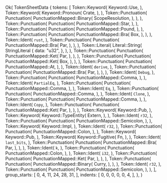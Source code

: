 Ok(
    TokenSheetData {
        tokens: [
            Token::Keyword(
                Keyword::Use,
            ),
            Token::Keyword(
                Keyword::Pronoun(
                    Crate,
                ),
            ),
            Token::Punctuation(
                Punctuation(
                    PunctuationMapped::Binary(
                        ScopeResolution,
                    ),
                ),
            ),
            Token::Punctuation(
                Punctuation(
                    PunctuationMapped::Star,
                ),
            ),
            Token::Punctuation(
                Punctuation(
                    PunctuationMapped::Pound,
                ),
            ),
            Token::Punctuation(
                Punctuation(
                    PunctuationMapped::Bra(
                        Box,
                    ),
                ),
            ),
            Token::Ident(
                `rust`,
            ),
            Token::Punctuation(
                Punctuation(
                    PunctuationMapped::Bra(
                        Par,
                    ),
                ),
            ),
            Token::Literal(
                Literal::String(
                    StringLiteral {
                        data: "u32",
                    },
                ),
            ),
            Token::Punctuation(
                Punctuation(
                    PunctuationMapped::Ket(
                        Par,
                    ),
                ),
            ),
            Token::Punctuation(
                Punctuation(
                    PunctuationMapped::Ket(
                        Box,
                    ),
                ),
            ),
            Token::Punctuation(
                Punctuation(
                    PunctuationMapped::At,
                ),
            ),
            Token::Ident(
                `derive`,
            ),
            Token::Punctuation(
                Punctuation(
                    PunctuationMapped::Bra(
                        Par,
                    ),
                ),
            ),
            Token::Ident(
                `Debug`,
            ),
            Token::Punctuation(
                Punctuation(
                    PunctuationMapped::Comma,
                ),
            ),
            Token::Ident(
                `PartialEq`,
            ),
            Token::Punctuation(
                Punctuation(
                    PunctuationMapped::Comma,
                ),
            ),
            Token::Ident(
                `Eq`,
            ),
            Token::Punctuation(
                Punctuation(
                    PunctuationMapped::Comma,
                ),
            ),
            Token::Ident(
                `Clone`,
            ),
            Token::Punctuation(
                Punctuation(
                    PunctuationMapped::Comma,
                ),
            ),
            Token::Ident(
                `Copy`,
            ),
            Token::Punctuation(
                Punctuation(
                    PunctuationMapped::Ket(
                        Par,
                    ),
                ),
            ),
            Token::Keyword(
                Keyword::Pub,
            ),
            Token::Keyword(
                Keyword::TypeEntity(
                    Extern,
                ),
            ),
            Token::Ident(
                `r32`,
            ),
            Token::Punctuation(
                Punctuation(
                    PunctuationMapped::Semicolon,
                ),
            ),
            Token::Keyword(
                Keyword::Impl,
            ),
            Token::Ident(
                `r32`,
            ),
            Token::Punctuation(
                Punctuation(
                    PunctuationMapped::Colon,
                ),
            ),
            Token::Keyword(
                Keyword::Pub,
            ),
            Token::Keyword(
                Keyword::Fugitive(
                    Fn,
                ),
            ),
            Token::Ident(
                `last_bits`,
            ),
            Token::Punctuation(
                Punctuation(
                    PunctuationMapped::Bra(
                        Par,
                    ),
                ),
            ),
            Token::Ident(
                `k`,
            ),
            Token::Punctuation(
                Punctuation(
                    PunctuationMapped::Colon,
                ),
            ),
            Token::Ident(
                `i32`,
            ),
            Token::Punctuation(
                Punctuation(
                    PunctuationMapped::Ket(
                        Par,
                    ),
                ),
            ),
            Token::Punctuation(
                Punctuation(
                    PunctuationMapped::Binary(
                        Curry,
                    ),
                ),
            ),
            Token::Ident(
                `r32`,
            ),
            Token::Punctuation(
                Punctuation(
                    PunctuationMapped::Semicolon,
                ),
            ),
        ],
        group_starts: [
            0,
            4,
            11,
            24,
            28,
            31,
        ],
        indents: [
            0,
            0,
            0,
            0,
            0,
            4,
        ],
    },
)